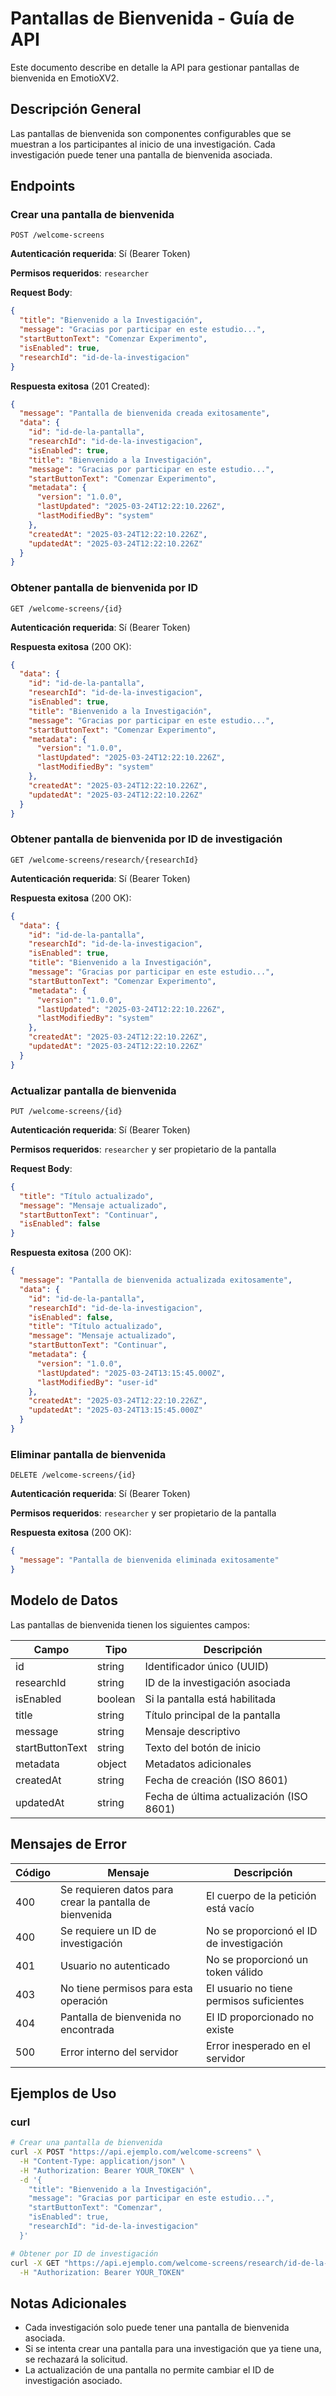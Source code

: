 # Pantallas de Bienvenida - Guía de API

Este documento describe en detalle la API para gestionar pantallas de bienvenida en EmotioXV2.

## Descripción General

Las pantallas de bienvenida son componentes configurables que se muestran a los participantes al inicio de una investigación. Cada investigación puede tener una pantalla de bienvenida asociada.

## Endpoints

### Crear una pantalla de bienvenida

```
POST /welcome-screens
```

**Autenticación requerida**: Sí (Bearer Token)

**Permisos requeridos**: `researcher`

**Request Body**:

```json
{
  "title": "Bienvenido a la Investigación",
  "message": "Gracias por participar en este estudio...",
  "startButtonText": "Comenzar Experimento",
  "isEnabled": true,
  "researchId": "id-de-la-investigacion"
}
```

**Respuesta exitosa** (201 Created):

```json
{
  "message": "Pantalla de bienvenida creada exitosamente",
  "data": {
    "id": "id-de-la-pantalla",
    "researchId": "id-de-la-investigacion",
    "isEnabled": true,
    "title": "Bienvenido a la Investigación",
    "message": "Gracias por participar en este estudio...",
    "startButtonText": "Comenzar Experimento",
    "metadata": {
      "version": "1.0.0",
      "lastUpdated": "2025-03-24T12:22:10.226Z",
      "lastModifiedBy": "system"
    },
    "createdAt": "2025-03-24T12:22:10.226Z",
    "updatedAt": "2025-03-24T12:22:10.226Z"
  }
}
```

### Obtener pantalla de bienvenida por ID

```
GET /welcome-screens/{id}
```

**Autenticación requerida**: Sí (Bearer Token)

**Respuesta exitosa** (200 OK):

```json
{
  "data": {
    "id": "id-de-la-pantalla",
    "researchId": "id-de-la-investigacion",
    "isEnabled": true,
    "title": "Bienvenido a la Investigación",
    "message": "Gracias por participar en este estudio...",
    "startButtonText": "Comenzar Experimento",
    "metadata": {
      "version": "1.0.0",
      "lastUpdated": "2025-03-24T12:22:10.226Z",
      "lastModifiedBy": "system"
    },
    "createdAt": "2025-03-24T12:22:10.226Z",
    "updatedAt": "2025-03-24T12:22:10.226Z"
  }
}
```

### Obtener pantalla de bienvenida por ID de investigación

```
GET /welcome-screens/research/{researchId}
```

**Autenticación requerida**: Sí (Bearer Token)

**Respuesta exitosa** (200 OK):

```json
{
  "data": {
    "id": "id-de-la-pantalla",
    "researchId": "id-de-la-investigacion",
    "isEnabled": true,
    "title": "Bienvenido a la Investigación",
    "message": "Gracias por participar en este estudio...",
    "startButtonText": "Comenzar Experimento",
    "metadata": {
      "version": "1.0.0",
      "lastUpdated": "2025-03-24T12:22:10.226Z",
      "lastModifiedBy": "system"
    },
    "createdAt": "2025-03-24T12:22:10.226Z",
    "updatedAt": "2025-03-24T12:22:10.226Z"
  }
}
```

### Actualizar pantalla de bienvenida

```
PUT /welcome-screens/{id}
```

**Autenticación requerida**: Sí (Bearer Token)

**Permisos requeridos**: `researcher` y ser propietario de la pantalla

**Request Body**:

```json
{
  "title": "Título actualizado",
  "message": "Mensaje actualizado",
  "startButtonText": "Continuar",
  "isEnabled": false
}
```

**Respuesta exitosa** (200 OK):

```json
{
  "message": "Pantalla de bienvenida actualizada exitosamente",
  "data": {
    "id": "id-de-la-pantalla",
    "researchId": "id-de-la-investigacion",
    "isEnabled": false,
    "title": "Título actualizado",
    "message": "Mensaje actualizado",
    "startButtonText": "Continuar",
    "metadata": {
      "version": "1.0.0",
      "lastUpdated": "2025-03-24T13:15:45.000Z",
      "lastModifiedBy": "user-id"
    },
    "createdAt": "2025-03-24T12:22:10.226Z",
    "updatedAt": "2025-03-24T13:15:45.000Z"
  }
}
```

### Eliminar pantalla de bienvenida

```
DELETE /welcome-screens/{id}
```

**Autenticación requerida**: Sí (Bearer Token)

**Permisos requeridos**: `researcher` y ser propietario de la pantalla

**Respuesta exitosa** (200 OK):

```json
{
  "message": "Pantalla de bienvenida eliminada exitosamente"
}
```

## Modelo de Datos

Las pantallas de bienvenida tienen los siguientes campos:

| Campo | Tipo | Descripción |
|-------|------|-------------|
| id | string | Identificador único (UUID) |
| researchId | string | ID de la investigación asociada |
| isEnabled | boolean | Si la pantalla está habilitada |
| title | string | Título principal de la pantalla |
| message | string | Mensaje descriptivo |
| startButtonText | string | Texto del botón de inicio |
| metadata | object | Metadatos adicionales |
| createdAt | string | Fecha de creación (ISO 8601) |
| updatedAt | string | Fecha de última actualización (ISO 8601) |

## Mensajes de Error

| Código | Mensaje | Descripción |
|--------|---------|-------------|
| 400 | Se requieren datos para crear la pantalla de bienvenida | El cuerpo de la petición está vacío |
| 400 | Se requiere un ID de investigación | No se proporcionó el ID de investigación |
| 401 | Usuario no autenticado | No se proporcionó un token válido |
| 403 | No tiene permisos para esta operación | El usuario no tiene permisos suficientes |
| 404 | Pantalla de bienvenida no encontrada | El ID proporcionado no existe |
| 500 | Error interno del servidor | Error inesperado en el servidor |

## Ejemplos de Uso

### curl

```bash
# Crear una pantalla de bienvenida
curl -X POST "https://api.ejemplo.com/welcome-screens" \
  -H "Content-Type: application/json" \
  -H "Authorization: Bearer YOUR_TOKEN" \
  -d '{
    "title": "Bienvenido a la Investigación",
    "message": "Gracias por participar en este estudio...",
    "startButtonText": "Comenzar",
    "isEnabled": true,
    "researchId": "id-de-la-investigacion"
  }'

# Obtener por ID de investigación
curl -X GET "https://api.ejemplo.com/welcome-screens/research/id-de-la-investigacion" \
  -H "Authorization: Bearer YOUR_TOKEN"
```

## Notas Adicionales

- Cada investigación solo puede tener una pantalla de bienvenida asociada.
- Si se intenta crear una pantalla para una investigación que ya tiene una, se rechazará la solicitud.
- La actualización de una pantalla no permite cambiar el ID de investigación asociado. 